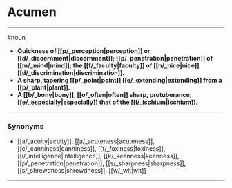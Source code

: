 # Acumen
---
#noun
- **Quickness of [[p/_perception|perception]] or [[d/_discernment|discernment]]; [[p/_penetration|penetration]] of [[m/_mind|mind]]; the [[f/_faculty|faculty]] of [[n/_nice|nice]] [[d/_discrimination|discrimination]].**
- **A sharp, tapering [[p/_point|point]] [[e/_extending|extending]] from a [[p/_plant|plant]].**
- **A [[b/_bony|bony]], [[o/_often|often]] sharp, protuberance, [[e/_especially|especially]] that of the [[i/_ischium|ischium]].**
---
### Synonyms
- [[a/_acuity|acuity]], [[a/_acuteness|acuteness]], [[c/_canniness|canniness]], [[f/_foxiness|foxiness]], [[i/_intelligence|intelligence]], [[k/_keenness|keenness]], [[p/_penetration|penetration]], [[s/_sharpness|sharpness]], [[s/_shrewdness|shrewdness]], [[w/_wit|wit]]
---

